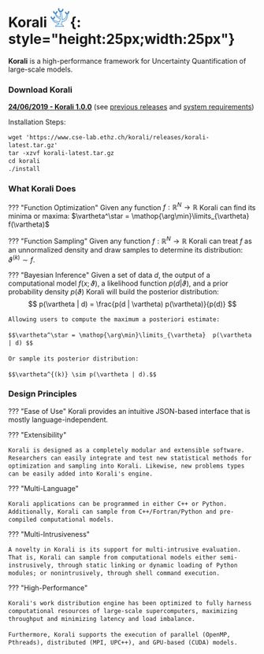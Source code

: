 # Korali  ![](images/templogo.png){: style="height:25px;width:25px"}

**Korali** is a high-performance framework for Uncertainty Quantification of large-scale models.

### **Download Korali**

[**24/06/2019 - Korali 1.0.0**](https://www.cse-lab.ethz.ch/korali/releases/korali-latest.tar.gz) (see [previous releases](https://www.cse-lab.ethz.ch/korali/releases) and [system requirements](requirements.md))

Installation Steps:

```shell
wget 'https://www.cse-lab.ethz.ch/korali/releases/korali-latest.tar.gz'
tar -xzvf korali-latest.tar.gz 
cd korali 
./install
```

### **What Korali Does**

??? "Function Optimization"
	Given any function $f:\mathbb{R}^N\rightarrow\mathbb{R}$ Korali can find its minima or maxima: $\vartheta^\star = \mathop{\arg\min}\limits_{\vartheta}    f(\vartheta)$

??? "Function Sampling"
	Given any function $f:\mathbb{R}^N\rightarrow\mathbb{R}$ Korali can treat $f$ as an unnormalized density and draw samples to determine its distribution: $\vartheta^{(k)} \sim f.$

??? "Bayesian Inference"
	Given a set of data $d$, the output of a computational model $f(x;\vartheta)$, a likelihood function $p(d|\vartheta)$, and a prior probability density $p(\vartheta)$ Korali will build the posterior distribution: $$ p(\vartheta | d)  =  \frac{p(d | \vartheta) p(\vartheta)}{p(d)} $$

	Allowing users to compute the maximum a posteriori estimate:

	$$\vartheta^\star = \mathop{\arg\min}\limits_{\vartheta}  p(\vartheta | d) $$

	Or sample its posterior distribution:

	$$\vartheta^{(k)} \sim p(\vartheta | d).$$

### **Design Principles**

??? "Ease of Use"
	Korali provides an intuitive JSON-based interface that is mostly language-independent.

??? "Extensibility"

	Korali is designed as a completely modular and extensible software. Researchers can easily integrate and test new statistical methods for optimization and sampling into Korali. Likewise, new problems types can be easily added into Korali's engine.

??? "Multi-Language"

	Korali applications can be programmed in either C++ or Python. Additionally, Korali can sample from C++/Fortran/Python and pre-compiled computational models.

??? "Multi-Intrusiveness"

	A novelty in Korali is its support for multi-intrusive evaluation. That is, Korali can sample from computational models either semi-instrusively, through static linking or dynamic loading of Python modules; or nonintrusively, through shell command execution.

??? "High-Performance"

	Korali's work distribution engine has been optimized to fully harness computational resources of large-scale supercomputers, maximizing throughput and minimizing latency and load imbalance.
	
	Furthermore, Korali supports the execution of parallel (OpenMP, Pthreads), distributed (MPI, UPC++), and GPU-based (CUDA) models.